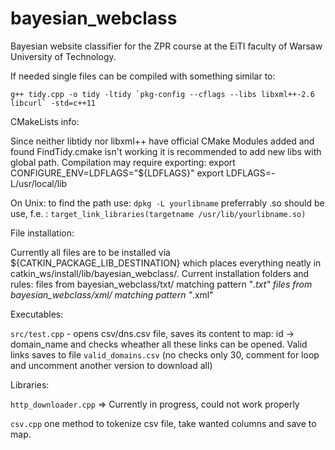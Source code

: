 # bayesian_webclass
Bayesian website classifier for the ZPR course at the EiTI faculty of Warsaw University of Technology.

If needed single files can be compiled with something similar to:
```
g++ tidy.cpp -o tidy -ltidy `pkg-config --cflags --libs libxml++-2.6 libcurl` -std=c++11
```

CMakeLists info:

Since neither libtidy nor libxml++ have official CMake Modules added and found FindTidy.cmake isn't working it is recommended to add new libs with global path.
Compilation may require exporting:
    export CONFIGURE_ENV=LDFLAGS="${LDFLAGS}"
    export LDFLAGS=-L/usr/local/lib


On Unix:
    to find the path use:   `dpkg -L yourlibname`
    preferrably .so should be use, f.e. : `target_link_libraries(targetname /usr/lib/yourlibname.so)`


File installation:

Currently all files are to be installed via ${CATKIN_PACKAGE_LIB_DESTINATION} which places everything neatly in catkin_ws/install/lib/bayesian_webclass/.
Current installation folders and rules:
    files from bayesian_webclass/txt/ matching pattern "*.txt"
    files from bayesian_webclass/xml/ matching pattern "*.xml"

Executables:
    
`src/test.cpp` - opens csv/dns.csv file, saves its content to map: id -> domain_name  and checks wheather all these links can be opened. Valid links saves to file `valid_domains.csv` (no checks only 30, comment for loop and uncomment another version to download all)
   
Libraries:
    
`http_downloader.cpp` => Currently in progress, could not work properly
    
`csv.cpp`  one method to tokenize csv file, take wanted columns and save to map.

